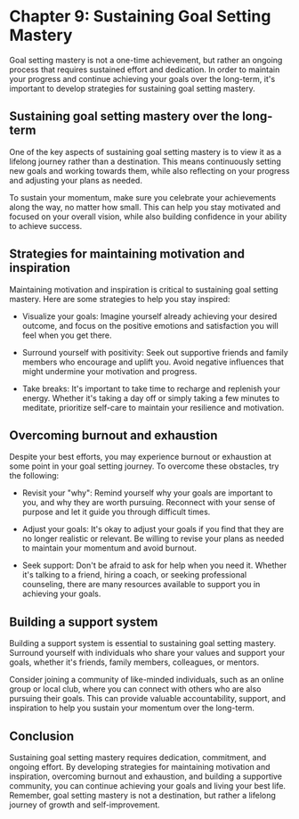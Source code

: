 Chapter 9: Sustaining Goal Setting Mastery
==========================================

Goal setting mastery is not a one-time achievement, but rather an ongoing process that requires sustained effort and dedication. In order to maintain your progress and continue achieving your goals over the long-term, it's important to develop strategies for sustaining goal setting mastery.

Sustaining goal setting mastery over the long-term
--------------------------------------------------

One of the key aspects of sustaining goal setting mastery is to view it as a lifelong journey rather than a destination. This means continuously setting new goals and working towards them, while also reflecting on your progress and adjusting your plans as needed.

To sustain your momentum, make sure you celebrate your achievements along the way, no matter how small. This can help you stay motivated and focused on your overall vision, while also building confidence in your ability to achieve success.

Strategies for maintaining motivation and inspiration
-----------------------------------------------------

Maintaining motivation and inspiration is critical to sustaining goal setting mastery. Here are some strategies to help you stay inspired:

* Visualize your goals: Imagine yourself already achieving your desired outcome, and focus on the positive emotions and satisfaction you will feel when you get there.

* Surround yourself with positivity: Seek out supportive friends and family members who encourage and uplift you. Avoid negative influences that might undermine your motivation and progress.

* Take breaks: It's important to take time to recharge and replenish your energy. Whether it's taking a day off or simply taking a few minutes to meditate, prioritize self-care to maintain your resilience and motivation.

Overcoming burnout and exhaustion
---------------------------------

Despite your best efforts, you may experience burnout or exhaustion at some point in your goal setting journey. To overcome these obstacles, try the following:

* Revisit your "why": Remind yourself why your goals are important to you, and why they are worth pursuing. Reconnect with your sense of purpose and let it guide you through difficult times.

* Adjust your goals: It's okay to adjust your goals if you find that they are no longer realistic or relevant. Be willing to revise your plans as needed to maintain your momentum and avoid burnout.

* Seek support: Don't be afraid to ask for help when you need it. Whether it's talking to a friend, hiring a coach, or seeking professional counseling, there are many resources available to support you in achieving your goals.

Building a support system
-------------------------

Building a support system is essential to sustaining goal setting mastery. Surround yourself with individuals who share your values and support your goals, whether it's friends, family members, colleagues, or mentors.

Consider joining a community of like-minded individuals, such as an online group or local club, where you can connect with others who are also pursuing their goals. This can provide valuable accountability, support, and inspiration to help you sustain your momentum over the long-term.

Conclusion
----------

Sustaining goal setting mastery requires dedication, commitment, and ongoing effort. By developing strategies for maintaining motivation and inspiration, overcoming burnout and exhaustion, and building a supportive community, you can continue achieving your goals and living your best life. Remember, goal setting mastery is not a destination, but rather a lifelong journey of growth and self-improvement.
